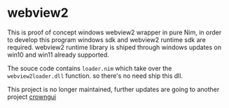 # webview2

This is proof of concept windows webview2 wrapper in pure Nim, in order to develop this program windows sdk and webview2 runtime sdk are required. webview2 runtime library is shiped through windows updates on win10 and win11 already supported.

The souce code contains `loader.nim` which take over the `webview2loader.dll` function. so there's no need ship this dll.  

This project is no longer maintained, further updates are going to another project [crowngui](https://github.com/bung87/crowngui)
